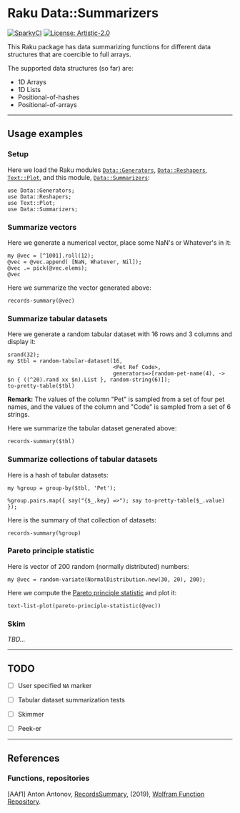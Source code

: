 # Raku Data::Summarizers

[![SparkyCI](http://ci.sparrowhub.io/project/gh-antononcube-Raku-Data-Summarizers/badge)](http://ci.sparrowhub.io)
[![License: Artistic-2.0](https://img.shields.io/badge/License-Artistic%202.0-0298c3.svg)](https://opensource.org/licenses/Artistic-2.0)

This Raku package has data summarizing functions for different data structures that are 
coercible to full arrays.

The supported data structures (so far) are:
  - 1D Arrays
  - 1D Lists  
  - Positional-of-hashes
  - Positional-of-arrays

------

## Usage examples

### Setup

Here we load the Raku modules 
[`Data::Generators`](https://modules.raku.org/dist/Data::Generators:cpan:ANTONOV),
[`Data::Reshapers`](https://modules.raku.org/dist/Data::Reshapers:cpan:ANTONOV),
[`Text::Plot`](https://modules.raku.org/dist/Text::Plot:cpan:ANTONOV),
and this module,
[`Data::Summarizers`](https://github.com/antononcube/Raku-Data-Summarizers):

```perl6
use Data::Generators;
use Data::Reshapers;
use Text::Plot;
use Data::Summarizers;
```

### Summarize vectors

Here we generate a numerical vector, place some NaN's or Whatever's in it:

```perl6
my @vec = [^1001].roll(12);
@vec = @vec.append( [NaN, Whatever, Nil]);
@vec .= pick(@vec.elems);
@vec
```

Here we summarize the vector generated above:

```perl6
records-summary(@vec)
```

### Summarize tabular datasets

Here we generate a random tabular dataset with 16 rows and 3 columns and display it:

```perl6
srand(32);
my $tbl = random-tabular-dataset(16, 
                                 <Pet Ref Code>,
                                 generators=>[random-pet-name(4), -> $n { ((^20).rand xx $n).List }, random-string(6)]);
to-pretty-table($tbl)
```

**Remark:** The values of the column "Pet" is sampled from a set of four pet names, and the values of the column
and "Code" is sampled from a set of 6 strings.

Here we summarize the tabular dataset generated above:

```perl6
records-summary($tbl)
```

### Summarize collections of tabular datasets 

Here is a hash of tabular datasets:

```perl6
my %group = group-by($tbl, 'Pet');

%group.pairs.map({ say("{$_.key} =>"); say to-pretty-table($_.value) });
```

Here is the summary of that collection of datasets:

```perl6
records-summary(%group)
```

### Pareto principle statistic

Here is vector of 200 random (normally distributed) numbers:

```perl6
my @vec = random-variate(NormalDistribution.new(30, 20), 200);
```

Here we compute the 
[Pareto principle statistic](https://en.wikipedia.org/wiki/Pareto_principle) 
and plot it:

```perl6
text-list-plot(pareto-principle-statistic(@vec))
```

### Skim

*TBD...*

------

## TODO

- [ ] User specified `NA` marker
  
- [ ] Tabular dataset summarization tests

- [ ] Skimmer

- [ ] Peek-er

------

## References

### Functions, repositories

[AAf1] Anton Antonov,
[RecordsSummary](https://resources.wolframcloud.com/FunctionRepository/resources/RecordsSummary),
(2019),
[Wolfram Function Repository](https://resources.wolframcloud.com/FunctionRepository).
